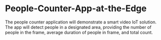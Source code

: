 # People-Counter-App-at-the-Edge
The people counter application will demonstrate a smart video IoT solution. The app will detect people in a designated area, providing the number of people in the frame, average duration of people in frame, and total count.
